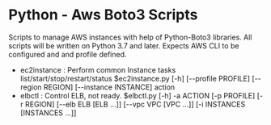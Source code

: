 # Python - Aws Boto3 Scripts

Scripts to manage AWS instances with help of Python-Boto3 libraries. All scripts will be written on Python 3.7 and later. Expects AWS CLI to be configured and and profile defined.

- ec2instance : Perform common Instance tasks list/start/stop/restart/status
$ec2instance.py [-h] [--profile PROFILE] [--region REGION]
                      [--instance INSTANCE]
                      action
- elbctl 	: Control ELB, not ready.
$elbctl.py [-h] -a ACTION [-p PROFILE] [-r REGION] [--elb ELB [ELB ...]]
                 [--vpc VPC [VPC ...]] [-i INSTANCES [INSTANCES ...]]
